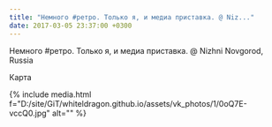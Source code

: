 ```yaml
---
title: "Немного #ретро. Только я, и медиа приставка. @ Niz..."
date: 2017-03-05 23:37:00 +0300
---
```


Немного #ретро. Только я, и медиа приставка. @ Nizhni Novgorod, Russia

Карта

{% include media.html f="D:/site/GiT/whiteldragon.github.io/assets/vk_photos/1/0oQ7E-vccQ0.jpg" alt="" %}
